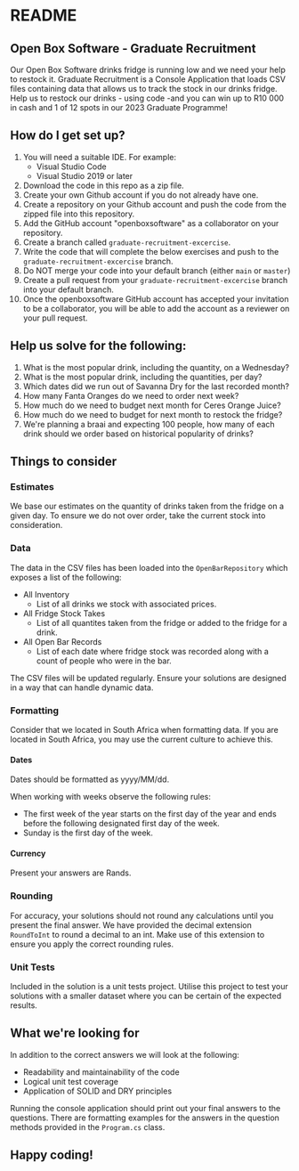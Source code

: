 # README

## Open Box Software - Graduate Recruitment

Our Open Box Software drinks fridge is running low and we need your help to restock it. Graduate Recruitment is a Console Application that loads CSV files containing data that allows us to track the stock in our drinks fridge. Help us to restock our drinks - using code -and you can win up to R10 000 in cash and 1 of 12 spots in our 2023 Graduate Programme!

## How do I get set up?

1. You will need a suitable IDE. For example:
   - Visual Studio Code
   - Visual Studio 2019 or later
2. Download the code in this repo as a zip file.
3. Create your own Github account if you do not already have one.
4. Create a repository on your Github account and push the code from the zipped file into this repository. 
5. Add the GitHub account "openboxsoftware" as a collaborator on your repository.
6. Create a branch called `graduate-recruitment-excercise`.
7. Write the code that will complete the below exercises and push to the `graduate-recruitment-excercise` branch.
8. Do NOT merge your code into your default branch (either `main` or `master`)
9. Create a pull request from your `graduate-recruitment-excercise` branch into your default branch. 
10. Once the openboxsoftware GitHub account has accepted your invitation to be a collaborator, you will be able to add the account as a reviewer on your pull request.

## Help us solve for the following:

1. What is the most popular drink, including the quantity, on a Wednesday?
2. What is the most popular drink, including the quantities, per day?
3. Which dates did we run out of Savanna Dry for the last recorded month?
4. How many Fanta Oranges do we need to order next week?
5. How much do we need to budget next month for Ceres Orange Juice?
6. How much do we need to budget for next month to restock the fridge?
7. We're planning a braai and expecting 100 people, how many of each drink should we order based on historical popularity of drinks?

## Things to consider

### Estimates

We base our estimates on the quantity of drinks taken from the fridge on a given day. To ensure we do not over order, take the current stock into consideration.

### Data

The data in the CSV files has been loaded into the `OpenBarRepository` which exposes a list of the following:

- All Inventory
  - List of all drinks we stock with associated prices.
- All Fridge Stock Takes
  - List of all quantites taken from the fridge or added to the fridge for a drink.
- All Open Bar Records
  - List of each date where fridge stock was recorded along with a count of people who were in the bar.

The CSV files will be updated regularly. Ensure your solutions are designed in a way that can handle dynamic data.

### Formatting

Consider that we located in South Africa when formatting data. If you are located in South Africa, you may use the current culture to achieve this.

#### **Dates**

Dates should be formatted as yyyy/MM/dd.

When working with weeks observe the following rules:

- The first week of the year starts on the first day of the year and ends before the following designated first day of the week.
- Sunday is the first day of the week.

#### **Currency**

Present your answers are Rands.

### Rounding

For accuracy, your solutions should not round any calculations until you present the final answer. We have provided the decimal extension `RoundToInt` to round a decimal to an int. Make use of this extension to ensure you apply the correct rounding rules.

### Unit Tests

Included in the solution is a unit tests project. Utilise this project to test your solutions with a smaller dataset where you can be certain of the expected results.

## What we're looking for

In addition to the correct answers we will look at the following:

- Readability and maintainability of the code
- Logical unit test coverage
- Application of SOLID and DRY principles

Running the console application should print out your final answers to the questions. There are formatting examples for the answers in the question methods provided in the `Program.cs` class.


## Happy coding!
